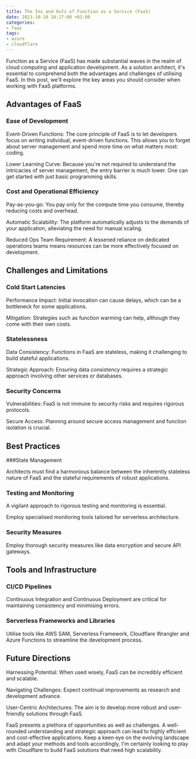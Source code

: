 ```yaml
---
title: The Ins and Outs of Function as a Service (FaaS)
date: 2023-10-10 16:17:00 +01:00
categories:
- faas
tags:
- azure
- cloudflare
---
```


Function as a Service (FaaS) has made substantial waves in the realm of cloud computing and application development. As a solution architect, it's essential to comprehend both the advantages and challenges of utilising FaaS. In this post, we'll explore the key areas you should consider when working with FaaS platforms.

## Advantages of FaaS

### Ease of Development

Event-Driven Functions: The core principle of FaaS is to let developers focus on writing individual, event-driven functions. This allows you to forget about server management and spend more time on what matters most: coding.

Lower Learning Curve: Because you're not required to understand the intricacies of server management, the entry barrier is much lower. One can get started with just basic programming skills.

### Cost and Operational Efficiency

Pay-as-you-go: You pay only for the compute time you consume, thereby reducing costs and overhead.

Automatic Scalability: The platform automatically adjusts to the demands of your application, alleviating the need for manual scaling.

Reduced Ops Team Requirement: A lessened reliance on dedicated operations teams means resources can be more effectively focused on development.

## Challenges and Limitations

### Cold Start Latencies

Performance Impact: Initial invocation can cause delays, which can be a bottleneck for some applications.

Mitigation: Strategies such as function warming can help, although they come with their own costs.

### Statelessness

Data Consistency: Functions in FaaS are stateless, making it challenging to build stateful applications.

Strategic Approach: Ensuring data consistency requires a strategic approach involving other services or databases.

### Security Concerns

Vulnerabilities: FaaS is not immune to security risks and requires rigorous protocols.

Secure Access: Planning around secure access management and function isolation is crucial.

## Best Practices

###State Management

Architects must find a harmonious balance between the inherently stateless nature of FaaS and the stateful requirements of robust applications.

### Testing and Monitoring

A vigilant approach to rigorous testing and monitoring is essential.

Employ specialised monitoring tools tailored for serverless architecture.

### Security Measures

Employ thorough security measures like data encryption and secure API gateways.

## Tools and Infrastructure

### CI/CD Pipelines

Continuous Integration and Continuous Deployment are critical for maintaining consistency and minimising errors.

### Serverless Frameworks and Libraries

Utilise tools like AWS SAM, Serverless Framework, Cloudflare Wrangler and Azure Functions to streamline the development process.

## Future Directions

Harnessing Potential: When used wisely, FaaS can be incredibly efficient and scalable.

Navigating Challenges: Expect continual improvements as research and development advance.

User-Centric Architectures: The aim is to develop more robust and user-friendly solutions through FaaS.

FaaS presents a plethora of opportunities as well as challenges. A well-rounded understanding and strategic approach can lead to highly efficient and cost-effective applications. Keep a keen eye on the evolving landscape and adapt your methods and tools accordingly, I'm certainly looking to play with Cloudflare to build FaaS solutions that need high scalability.